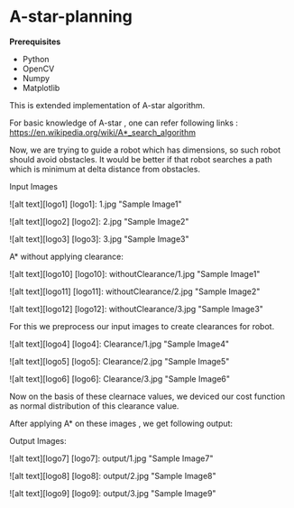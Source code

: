 # A-star-planning

<b> Prerequisites</b>
- Python
- OpenCV
- Numpy
- Matplotlib

This is extended implementation of A-star algorithm.

For basic knowledge of A-star , one can refer following links : https://en.wikipedia.org/wiki/A*_search_algorithm

Now,  we are trying to guide a robot which has dimensions, so such robot should avoid obstacles. It would be better if that robot searches a path which is minimum at delta distance from obstacles.

Input Images

![alt text][logo1]
[logo1]: 1.jpg "Sample Image1"

![alt text][logo2]
[logo2]: 2.jpg "Sample Image2"

![alt text][logo3]
[logo3]: 3.jpg "Sample Image3"

A* without applying clearance:

![alt text][logo10]
[logo10]: withoutClearance/1.jpg "Sample Image1"

![alt text][logo11]
[logo11]: withoutClearance/2.jpg "Sample Image2"

![alt text][logo12]
[logo12]: withoutClearance/3.jpg "Sample Image3"


For this we preprocess our input images to create clearances for robot.

![alt text][logo4]
[logo4]: Clearance/1.jpg "Sample Image4"

![alt text][logo5]
[logo5]: Clearance/2.jpg "Sample Image5"

![alt text][logo6]
[logo6]: Clearance/3.jpg "Sample Image6"

Now on the basis of these clearnace values, we deviced our cost function as normal distribution of this clearance value.

After applying A* on these images , we get following output:

Output Images:

![alt text][logo7]
[logo7]: output/1.jpg "Sample Image7"

![alt text][logo8]
[logo8]: output/2.jpg "Sample Image8"

![alt text][logo9]
[logo9]: output/3.jpg "Sample Image9"
